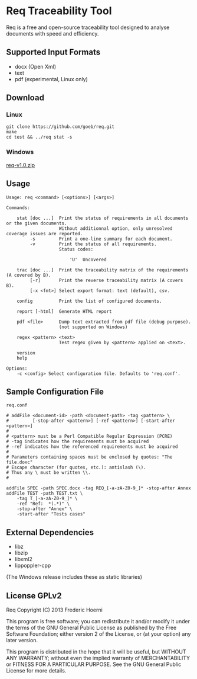 
# Req Traceability Tool

Req is a free and open-source traceability tool designed to analyse documents with speed and efficiency.

## Supported Input Formats

- docx (Open Xml)
- text
- pdf (experimental, Linux only)


## Download

### Linux

    git clone https://github.com/goeb/req.git
    make
    cd test && ../req stat -s

### Windows

[req-v1.0.zip](download/req-v1.0.zip)

## Usage

```
Usage: req <command> [<options>] [<args>]

Commands:

    stat [doc ...]  Print the status of requirements in all documents or the given documents.
                    Without additionnal option, only unresolved coverage issues are reported.
         -s         Print a one-line summary for each document.
         -v         Print the status of all requirements.
                    Status codes:

                        'U'  Uncovered

    trac [doc ...]  Print the traceability matrix of the requirements (A covered by B).
         [-r]       Print the reverse traceability matrix (A covers B).
         [-x <fmt>] Select export format: text (default), csv.

    config          Print the list of configured documents.

    report [-html]  Generate HTML report

    pdf <file>      Dump text extracted from pdf file (debug purpose).
                    (not supported on Windows)

    regex <pattern> <text>
                    Test regex given by <pattern> applied on <text>.

    version
    help

Options:
    -c <config> Select configuration file. Defaults to 'req.conf'.

```

## Sample Configuration File

`req.conf`

```
# addFile <document-id> -path <document-path> -tag <pattern> \
#         [-stop-after <pattern>] [-ref <pattern>] [-start-after <pattern>]
#
# <pattern> must be a Perl Compatible Regular Expression (PCRE)
# -tag indicates how the requirements must be acquired
# -ref indicates how the referenced requirements must be acquired
# 
# Parameters containing spaces must be enclosed by quotes: "The file.doxc"
# Escape character (for quotes, etc.): antislash (\).
# Thus any \ must be written \\.
# 

addFile SPEC -path SPEC.docx -tag REQ_[-a-zA-Z0-9_]* -stop-after Annex
addFile TEST -path TEST.txt \
    -tag T_[-a-zA-Z0-9_]* \
    -ref "Ref:  *(.*)" \
    -stop-after "Annex" \
    -start-after "Tests cases"

```

## External Dependencies

- libz
- libzip
- libxml2
- lippoppler-cpp

(The Windows release includes these as static libraries)


## License GPLv2

Req
Copyright (C) 2013 Frederic Hoerni

This program is free software; you can redistribute it and/or modify
it under the terms of the GNU General Public License as published by
the Free Software Foundation; either version 2 of the License, or
(at your option) any later version.

This program is distributed in the hope that it will be useful,
but WITHOUT ANY WARRANTY; without even the implied warranty of
MERCHANTABILITY or FITNESS FOR A PARTICULAR PURPOSE.  See the
GNU General Public License for more details.

